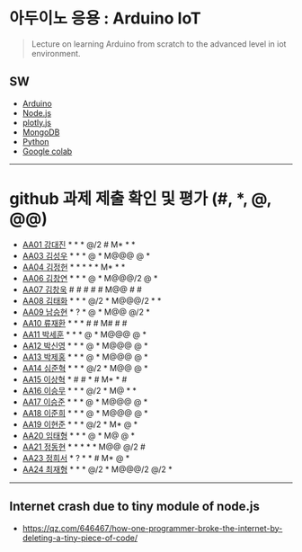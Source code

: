 # 아두이노 응용 : Arduino IoT
> Lecture on learning Arduino from scratch to the advanced level in iot environment.

## SW
- [Arduino](https://www.arduino.cc/)
- [Node.js](https://nodejs.org/ko/)
- [plotly.js](https://plot.ly/)
- [MongoDB](https://www.mongodb.com/download-center#community)
- [Python](https://www.anaconda.com)
- [Google colab](https://colab.research.google.com/)
---

# github 과제 제출 확인 및 평가 (#, *, @, @@)
- [AA01	강대진](https://github.com/ijdaejin/aa01) * * * @/2 # M* * *
- [AA03	김성우](https://github.com/Gukdoli/AA03) * * * @ * M@@@ @ *
- [AA04	김정헌](https://github.com/jhkedwardkim/AA04) * * * * * M* * *
- [AA06	김창연](https://github.com/ckddus/AA06) * * * @ * M@@@/2 @ *
- [AA07	김창욱](https://github.com/HM0007/AA07) # # # # # M@@ # #
- [AA08	김태화](https://github.com/TAaHwa/AA08) * * * @/2 * M@@@/2 * *
- [AA09 남승현](https://github.com/nam0914/AA09) * ? * @ * M@@ @/2 *
- [AA10	류재환](https://github.com/jaeHwanRy/AA10) * * * # # M# # #
- [AA11	박세훈](https://github.com/uoooyas/AA11) * * * @ * M@@@ @ *
- [AA12	박신영](https://github.com/zachpaul7/AA12) * * * @ * M@@@ @ *
- [AA13 박제홍](https://github.com/qkrwpghd27/AA13) * * * @ * M@@@ @ *
- [AA14	심준혁](https://github.com/dsfaewf/AA14) * * * @/2 * M@@ @ *
- [AA15	이상혁](http://www.github.com/bsang50005/aa15) * # # * # M* * #
- [AA16	이승무](https://github.com/LSeungMOO/AA16) * * * @/2 * M@ * *
- [AA17	이승준](https://github.com/q1w2e3r4god/AA17) * * * @ * M@@@ @ *
- [AA18	이준희](https://github.com/LJunHee/AA18) * * * @ * M@@@ @ *
- [AA19	이현준](https://github.com/junlee00/aa19) * * * @/2 * M* @ *
- [AA20	임태형](https://github.com/vmvvmvvmv/AA20) * * * @ * M@ @ *
- [AA21	정동현](https://github.com/DongHyunYee/AA21) * * * * * M@@ @/2 #
- [AA23	정희서](https://github.com/HiSeoJeong/AA23) * ? * * # M* @ *
- [AA24	최재형](https://github.com/june6297/aa24) * * * @/2 * M@@@/2 @/2 *

---
## Internet crash due to tiny module of node.js
* https://qz.com/646467/how-one-programmer-broke-the-internet-by-deleting-a-tiny-piece-of-code/

